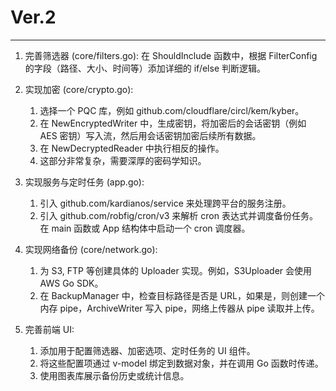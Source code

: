 # Ver.2

---

1. 完善筛选器 (core/filters.go): 在 ShouldInclude 函数中，根据 FilterConfig 的字段（路径、大小、时间等）添加详细的 if/else 判断逻辑。
2. 实现加密 (core/crypto.go):

    1. 选择一个 PQC 库，例如 github.com/cloudflare/circl/kem/kyber。
    2. 在 NewEncryptedWriter 中，生成密钥，将加密后的会话密钥（例如 AES 密钥）写入流，然后用会话密钥加密后续所有数据。
    3. 在 NewDecryptedReader 中执行相反的操作。
    4. 这部分非常复杂，需要深厚的密码学知识。

3. 实现服务与定时任务 (app.go):

    1. 引入 github.com/kardianos/service 来处理跨平台的服务注册。
    2. 引入 github.com/robfig/cron/v3 来解析 cron 表达式并调度备份任务。在 main 函数或 App 结构体中启动一个 cron 调度器。

4. 实现网络备份 (core/network.go):

    1. 为 S3, FTP 等创建具体的 Uploader 实现。例如，S3Uploader 会使用 AWS Go SDK。
    2. 在 BackupManager 中，检查目标路径是否是 URL，如果是，则创建一个内存 pipe，ArchiveWriter 写入 pipe，网络上传器从 pipe 读取并上传。

5. 完善前端 UI:

    1. 添加用于配置筛选器、加密选项、定时任务的 UI 组件。
    2. 将这些配置项通过 v-model 绑定到数据对象，并在调用 Go 函数时传递。
    3. 使用图表库展示备份历史或统计信息。